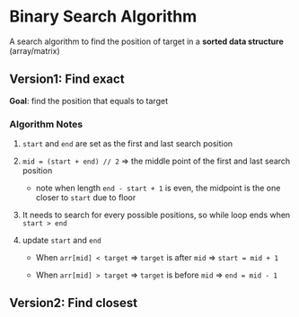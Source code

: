 # Binary Search Algorithm

A search algorithm to find the position of target in a **sorted data structure** (array/matrix)

## Version1: Find exact

**Goal**: find the position that equals to target

### Algorithm Notes

1. `start` and `end` are set as the first and last search position

2. `mid = (start + end) // 2` $\Rightarrow$ the middle point of the first and last search position

    * note when length `end - start + 1` is even, the midpoint is the one closer to `start` due to floor

3. It needs to search for every possible positions, so while loop ends when `start > end`

4. update `start` and `end`

    - When `arr[mid] < target` $\Rightarrow$ `target` is after `mid` $\Rightarrow$ `start = mid + 1`

    - When `arr[mid] > target` $\Rightarrow$ `target` is before `mid` $\Rightarrow$ `end = mid - 1`

## Version2: Find closest

